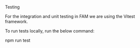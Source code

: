 Testing

For the integration and unit testing in FAM we are using the Vitest framework.

To run tests locally, run the below command:

npm run test